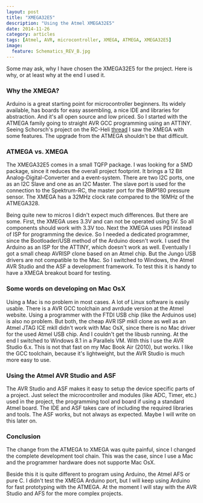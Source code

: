 ```yaml
---
layout: post
title: "XMEGA32E5"
description: "Using the Atmel XMEGA32E5"
date: 2014-11-26
category: articles
tags: [Atmel, AVR, microcontroller, XMEGA, ATMEGA, XMEGA32E5]
image:
  feature: Schematics_REV_B.jpg
---
```

Some may ask, why I have chosen the XMEGA32E5 for the project. Here is why, or at least
why at the end I used it.

### Why the XMEGA?
Arduino is a great starting point for microcontroller beginners. Its widely available, 
has boards for easy assembling, a nice IDE and libraries for abstraction. And it's all 
open source and low priced. So I started with the ATMEGA family going to straight 
AVR GCC programming using an ATTINY. Seeing Schorsch's project on the RC-Heli 
[thread](http://www.rc-heli.de/board/showthread.php?t=190165) I saw the XMEGA with 
some features. The upgrade from the ATMEGA shouldn't be that difficult.

### ATMEGA vs. XMEGA
The XMEGA32E5 comes in a small TQFP package. I was looking for a SMD package, since it 
reduces the overall project footprint. It brings a 12 Bit Analog-Digital-Converter 
and a event-system. There are two I2C ports, one as an I2C Slave and one as an I2C Master. 
The slave port is used for the connection to the Spektrum-RC, the master port for the BMP180 
pressure sensor. The XMEGA has a 32MHz clock rate compared to the 16MHz of the ATMEGA328.

Being quite new to micros I didn't expect much differences. 
But there are some. First, the XMEGA uses 3.3V and can not be operated using 5V. 
So all components should work with 3.3V too. Next the XMEGA uses PDI instead of ISP for 
programming the device. So I needed a dedicated programmer, since the Bootloader/USB 
method of the Arduino doesn't work. I used the Arduino as an ISP for the ATTINY, which 
doesn't work as well. Eventually I got a small cheap AVRISP clone based on an Atmel 
chip. But the Jungo USB drivers are not compatible to the Mac. So I switched to Windows, the 
Atmel AVR Studio and the ASF a development framework. To test this it is handy to have 
a XMEGA breakout board for testing.

### Some words on developing on Mac OsX
Using a Mac is no problem in most cases. A lot of Linux software is easily usable. There is
a AVR GCC toolchain and avrdude version at the Atmel website. Using a 
programmer with the FTDI USB chip (like the Arduinos use) is also no problem. 
But both, the cheap AVR ISP mkII clone as well as an Atmel JTAG ICE mkII didn't work with
Mac OsX, since there is no Mac driver for the used Atmel USB chip. And I couldn't get the
libusb running. At the end I switched to Windows 8.1 in a Parallels VM. With this I
use the AVR Studio 6.x. This is not that fast on my Mac Book Air (2010), but works.
I like the GCC toolchain, because it's lightweight, but the AVR Studio is much more easy to use.

### Using the Atmel AVR Studio and ASF
The AVR Studio and ASF makes it easy to setup the device specific parts of a project.
Just select the microcontroller and modules (like ADC, Timer, etc.) used 
in the project, the programming tool and board if using a standard Atmel board.
The IDE and ASF takes care of including the required libraries and tools. 
The ASF works, but not always as expected. Maybe I will write on this later on.

### Conclusion
The change from the ATMEGA to XMEGA was quite painful, since I changed the complete development
tool chain. This was the case, since I use a Mac and the programmer hardware does not supporte Mac OsX.

Beside this it is quite different to program using Arduino, the Atmel AFS or pure C. I didn't
test the XMEGA Arduino port, but I will keep using Arduino for fast prototyping with the
ATMEGA. At the moment I will stay with the AVR Studio and AFS for the more complex projects.
 
 

